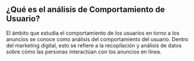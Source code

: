 ## ¿Qué es el análisis de Comportamiento de Usuario?
El ámbito que estudia el comportamiento de los usuarios en torno a los anuncios se conoce como análisis del comportamiento del usuario. Dentro del marketing digital, esto se refiere a la recopilación y análisis de datos sobre cómo las personas interactúan con los anuncios en línea.

